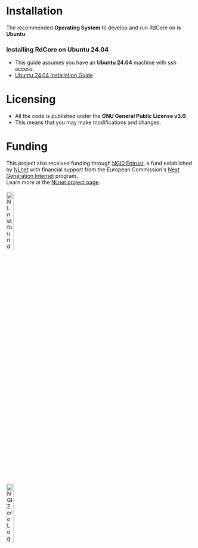 # Installation
The recommended **Operating System** to develop and run RdCore on is **Ubuntu**

### Installing RdCore on Ubuntu 24.04
*  This guide assumes you have an **Ubuntu 24.04** machine with ssh access.
*  [Ubuntu 24.04 Installation Guide](https://www.radiusdesk.com/wiki24/user_manuals)

# Licensing
* All the code is published under the **GNU General Public License v3.0**.<br/>
* This means that you may make modifications and changes.

# Funding

This project also received funding through [NGI0 Entrust](https://nlnet.nl/entrust), a fund established by [NLnet](https://nlnet.nl) with financial support from the European Commission's [Next Generation Internet](https://ngi.eu) program.<br/>
Learn more at the [NLnet project page](https://nlnet.nl/project/RADIUSdesk-Multiwan).<br/>
<br/>
[<img src="https://nlnet.nl/logo/banner.png" alt="NLnet foundation logo" width="20%" />](https://nlnet.nl)<br/>
[<img src="https://nlnet.nl/image/logos/NGI0_tag.svg" alt="NGI Zero Logo" width="20%" />](https://nlnet.nl/entrust)<br/>



